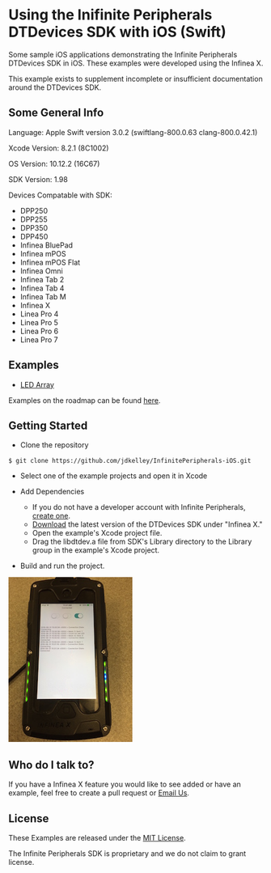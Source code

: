 # Using the Inifinite Peripherals DTDevices SDK with iOS (Swift) #

Some sample iOS applications demonstrating the Infinite Peripherals DTDevices SDK in iOS. These examples were developed using the Infinea X. 

This example exists to supplement incomplete or insufficient documentation around the DTDevices SDK. 

## Some General Info

Language: Apple Swift version 3.0.2 (swiftlang-800.0.63 clang-800.0.42.1)

Xcode Version: 8.2.1 (8C1002)

OS Version: 10.12.2 (16C67)

SDK Version: 1.98

Devices Compatable with SDK:

* DPP250
* DPP255
* DPP350
* DPP450
* Infinea BluePad
* Infinea mPOS
* Infinea mPOS Flat
* Infinea Omni
* Infinea Tab 2
* Infinea Tab 4
* Infinea Tab M
* Infinea X
* Linea Pro 4
* Linea Pro 5
* Linea Pro 6
* Linea Pro 7

## Examples ##

* [LED Array](/docs/infineax-led-array.md)

Examples on the roadmap can be found [here](/roadmap.md).

## Getting Started ##

* Clone the repository 

```
$ git clone https://github.com/jdkelley/InfinitePeripherals-iOS.git
```

* Select one of the example projects and open it in Xcode
* Add Dependencies
    * If you do not have a developer account with Infinite Peripherals, [create one](https://developer.ipcmobile.com/).
    * [Download](https://developer.ipcmobile.com/downloads/?showcat=Infinea) the latest version of the DTDevices SDK under "Infinea X."
    * Open the example's Xcode project file.
    * Drag the libdtdev.a file from SDK's Library directory to the Library group in the example's Xcode project.

* Build and run the project.

![](/docs/led-operation.jpg)
  
## Who do I talk to? ##

If you have a Infinea X feature you would like to see added or have an example, feel free to create a pull request or [Email Us](mailto:infineaxexamples@gmail.com?Subject=Infinea%20X%20Example%20Suggestion).

## License ##

These Examples are released under the [MIT License](http://www.opensource.org/licenses/MIT).

The Infinite Peripherals SDK is proprietary and we do not claim to grant license.
